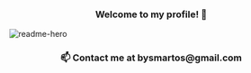 ### <div align="center"> Welcome to my profile! 👋</div>
![readme-hero](https://user-images.githubusercontent.com/104011608/187095626-08051267-3378-4ad5-b3e4-ac30bd0e60a5.png) </br>
<h3 align="center">📫 Contact me at bysmartos@gmail.com </h3>



<!--
**bysmartos/bysmartos** is a ✨ _special_ ✨ repository because its `README.md` (this file) appears on your GitHub profile.

Here are some ideas to get you started:

- 🔭 I’m currently working on ...
- 🌱 I’m currently learning ...
- 👯 I’m looking to collaborate on ...
- 🤔 I’m looking for help with ...
- 💬 Ask me about ...
- 📫 How to reach me: ...
- 😄 Pronouns: ...
- ⚡ Fun fact: ...
-->
